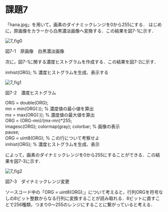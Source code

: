 # 課題7
「hana.jpg」を用いて，画素のダイナミックレンジを0から255にする．
はじめに，原画像をカラーから白黒濃淡画像へ変換する．この結果を図7-1に示す．

![7_fig0](https://user-images.githubusercontent.com/35133431/35190543-880749d8-fea7-11e7-9c6a-970e43f91a30.png)

図7-1　原画像　白黒濃淡画像

次に，図7-1に関する濃度ヒストグラムを作成する．この結果を図7-2に示す．

imhist(ORG); % 濃度ヒストグラムを生成、表示する

![7_fig1](https://user-images.githubusercontent.com/35133431/35190520-fad4d0b2-fea6-11e7-9f67-519931ce527a.png)

図7-2　濃度ヒストグラム
  
ORG = double(ORG);  
mn = min(ORG(:)); % 濃度値の最小値を算出  
mx = max(ORG(:)); % 濃度値の最大値を算出  
ORG = (ORG-mn)/(mx-mn)*255;  
imagesc(ORG); colormap(gray); colorbar; % 画像の表示  
pause;  
ORG = uint8(ORG); % この行について考察せよ  
imhist(ORG); % 濃度ヒストグラムを生成、表示  
  
によって，画素のダイナミックレンジを0から255にすることができる．この結果を図7-3に示す．

![7_fig2](https://user-images.githubusercontent.com/35133431/35190544-8cd0c7aa-fea7-11e7-9466-97547343b958.png)

図7-3　ダイナミックレンジ変更

ソースコード中の「ORG = uint8(ORG);」について考えると，行列ORGを符号なしの8ビット整数からなる行列に変換することが読み取れる．8ビットに直すことで256種類，つまり0～255のレンジにすることに繋がっていると考える．

